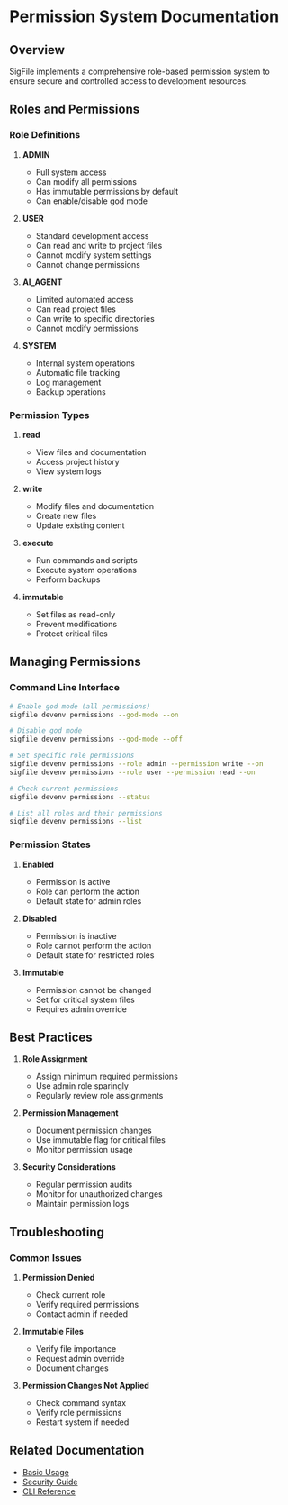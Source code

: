 # Permission System Documentation

## Overview
SigFile implements a comprehensive role-based permission system to ensure secure and controlled access to development resources.

## Roles and Permissions

### Role Definitions

1. **ADMIN**
   - Full system access
   - Can modify all permissions
   - Has immutable permissions by default
   - Can enable/disable god mode

2. **USER**
   - Standard development access
   - Can read and write to project files
   - Cannot modify system settings
   - Cannot change permissions

3. **AI_AGENT**
   - Limited automated access
   - Can read project files
   - Can write to specific directories
   - Cannot modify permissions

4. **SYSTEM**
   - Internal system operations
   - Automatic file tracking
   - Log management
   - Backup operations

### Permission Types

1. **read**
   - View files and documentation
   - Access project history
   - View system logs

2. **write**
   - Modify files and documentation
   - Create new files
   - Update existing content

3. **execute**
   - Run commands and scripts
   - Execute system operations
   - Perform backups

4. **immutable**
   - Set files as read-only
   - Prevent modifications
   - Protect critical files

## Managing Permissions

### Command Line Interface

```bash
# Enable god mode (all permissions)
sigfile devenv permissions --god-mode --on

# Disable god mode
sigfile devenv permissions --god-mode --off

# Set specific role permissions
sigfile devenv permissions --role admin --permission write --on
sigfile devenv permissions --role user --permission read --on

# Check current permissions
sigfile devenv permissions --status

# List all roles and their permissions
sigfile devenv permissions --list
```

### Permission States

1. **Enabled**
   - Permission is active
   - Role can perform the action
   - Default state for admin roles

2. **Disabled**
   - Permission is inactive
   - Role cannot perform the action
   - Default state for restricted roles

3. **Immutable**
   - Permission cannot be changed
   - Set for critical system files
   - Requires admin override

## Best Practices

1. **Role Assignment**
   - Assign minimum required permissions
   - Use admin role sparingly
   - Regularly review role assignments

2. **Permission Management**
   - Document permission changes
   - Use immutable flag for critical files
   - Monitor permission usage

3. **Security Considerations**
   - Regular permission audits
   - Monitor for unauthorized changes
   - Maintain permission logs

## Troubleshooting

### Common Issues

1. **Permission Denied**
   - Check current role
   - Verify required permissions
   - Contact admin if needed

2. **Immutable Files**
   - Verify file importance
   - Request admin override
   - Document changes

3. **Permission Changes Not Applied**
   - Check command syntax
   - Verify role permissions
   - Restart system if needed

## Related Documentation
- [Basic Usage](../getting-started/basic-usage.md)
- [Security Guide](../security/README.md)
- [CLI Reference](../api/cli.md) 